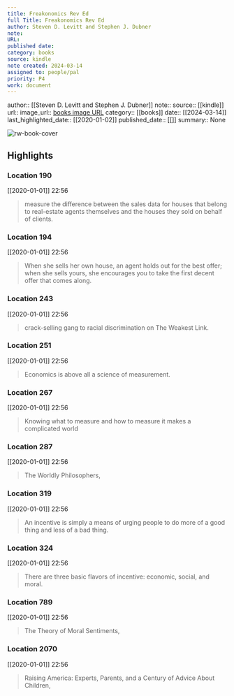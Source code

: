 ```yaml
---
title: Freakonomics Rev Ed
full Title: Freakonomics Rev Ed
author: Steven D. Levitt and Stephen J. Dubner
note: 
URL: 
published date: 
category: books
source: kindle
note created: 2024-03-14
assigned to: people/pal
priority: P4
work: document
---
```

author:: [[Steven D. Levitt and Stephen J. Dubner]]
note:: 
source:: [[kindle]]
url:: 
image_url:: [books image URL](https://images-na.ssl-images-amazon.com/images/I/517AD412OOL._SL200_.jpg)
category:: [[books]]
date:: [[2024-03-14]]
last_highlighted_date:: [[2020-01-02]]
published_date:: [[]]
summary:: None

![rw-book-cover](https://images-na.ssl-images-amazon.com/images/I/517AD412OOL._SL200_.jpg)

## Highlights
### Location 190
[[2020-01-01]] 22:56
> measure the difference between the sales data for houses that belong to real-estate agents themselves and the houses they sold on behalf of clients.


### Location 194
[[2020-01-01]] 22:56
> When she sells her own house, an agent holds out for the best offer; when she sells yours, she encourages you to take the first decent offer that comes along.


### Location 243
[[2020-01-01]] 22:56
> crack-selling gang to racial discrimination on The Weakest Link.


### Location 251
[[2020-01-01]] 22:56
> Economics is above all a science of measurement.


### Location 267
[[2020-01-01]] 22:56
> Knowing what to measure and how to measure it makes a complicated world


### Location 287
[[2020-01-01]] 22:56
> The Worldly Philosophers,


### Location 319
[[2020-01-01]] 22:56
> An incentive is simply a means of urging people to do more of a good thing and less of a bad thing.


### Location 324
[[2020-01-01]] 22:56
> There are three basic flavors of incentive: economic, social, and moral.


### Location 789
[[2020-01-01]] 22:56
> The Theory of Moral Sentiments,


### Location 2070
[[2020-01-01]] 22:56
> Raising America: Experts, Parents, and a Century of Advice About Children,


